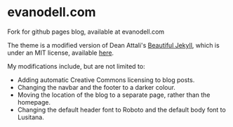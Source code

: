 # evanodell.com
Fork for github pages blog, available at evanodell.com

The theme is a modified version of Dean Attali's [Beautiful Jekyll](https://github.com/daattali/beautiful-jekyll), which is  under an MIT license, available [here](https://github.com/EvanOdell/evanodell.com/blob/master/LICENSE).

My modifications include, but are not limited to:
 * Adding automatic Creative Commons licensing to blog posts.
 * Changing the navbar and the footer to a darker colour.
 * Moving the location of the blog to a separate page, rather than the homepage.
 * Changing the default header font to Roboto and the default body font to Lusitana.
